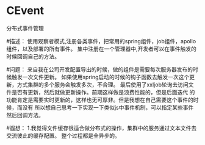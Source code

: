 # CEvent
分布式事件管理

#描述：
使用观察者模式,注册各类事件，把常用的spring组件，job组件，apollo组件，以及部署的所有事件。
集中注册在一个管理器中,开发者可以在事件触发的时候回调自己的方法。

#问题：
来自我在公司开发配置导出的时候，做的组件是需要每次服务器发布的时候触发一次文件更新。
如果使用spring启动的时候的钩子函数去触发一次这个更新，方式集群的多个服务会触发多次，不合理。
最后使用了xxljob轮询去访问文件是否有更新，然后就做更新操作。前期这样做是浪费性能的，但是后面迭代
的功能肯定是需要实时更新的，这样也无可厚非。但是我想在自己需要这个事件的时候，而没有
所以想自己思考一下实现一下类似js中事件机制，可以指定某些事件然后回调方法。

#遐想：
1.我觉得文件缓存很适合做分布式的操作，集群中的服务通过文本文件去交流彼此的缓存配置。 整个过程都是全异步的。